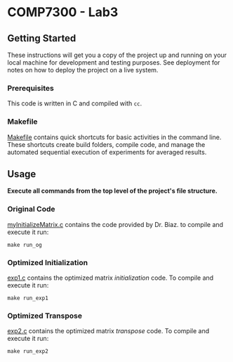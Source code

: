 # COMP7300 - Lab3

## Getting Started

These instructions will get you a copy of the project up and running on your
local machine for development and testing purposes. See deployment for notes on
how to deploy the project on a live system.

### Prerequisites

This code is written in C and compiled with `cc`.

### Makefile

[Makefile](./Makefile) contains quick shortcuts for basic activities in the
command line. These shortcuts create build folders, compile code, and manage
the automated sequential execution of experiments for averaged results.

## Usage

**Execute all commands from the top level of the project's file structure.**

### Original Code

[myInitializeMatrix.c](myInitializeMatrix.c) contains the code provided by Dr.
Biaz. to compile and execute it run:

```shell
make run_og
```

### Optimized Initialization

[exp1.c](exp1.c) contains the optimized matrix _initialization_ code. To
compile and execute it run:

```shell
make run_exp1
```

### Optimized Transpose

[exp2.c](exp2.c) contains the optimized matrix _transpose_ code. To compile
and execute it run:

```shell
make run_exp2
```
